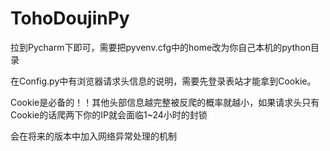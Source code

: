 # TohoDoujinPy
拉到Pycharm下即可，需要把pyvenv.cfg中的home改为你自己本机的python目录

在Config.py中有浏览器请求头信息的说明，需要先登录表站才能拿到Cookie。

Cookie是必备的！！其他头部信息越完整被反爬的概率就越小，如果请求头只有Cookie的话爬两下你的IP就会面临1~24小时的封锁

会在将来的版本中加入网络异常处理的机制
